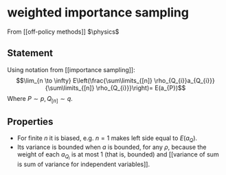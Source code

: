 # weighted importance sampling
From [[off-policy methods]]
$\physics$
## Statement
Using notation from [[importance sampling]]:
$$\lim_{n \to \infty} E\left(\frac{\sum\limits_{[n]} \rho_{Q_{i}}a_{Q_{i}}}{\sum\limits_{[n]} \rho_{Q_{i}}}\right)= E(a_{P})$$
Where $P \sim p, Q_{[n]} \sim q$.

## Properties
- For finite $n$ it is biased, e.g. $n = 1$ makes left side equal to $E(a_{Q})$.
- Its variance is bounded when $a$ is bounded, for any $\rho$, because the weight of each $a_{Q_{i}}$ is at most $1$ (that is, bounded) and [[variance of sum is sum of variance for independent variables]].